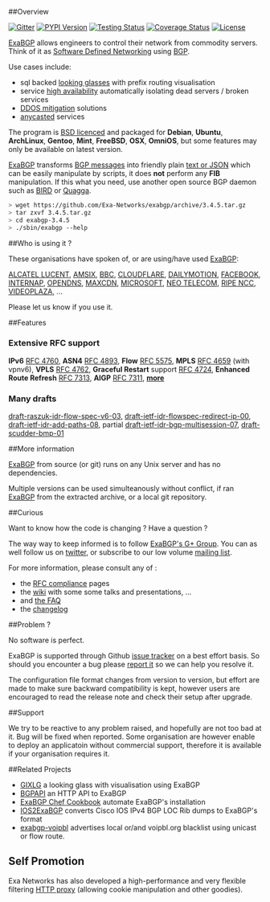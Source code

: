 ##Overview

[![Gitter](https://badges.gitter.im/Join%20Chat.svg)](https://gitter.im/Exa-Networks/exabgp)
[![PYPI Version](https://pypip.in/v/exabgp/badge.svg)](https://pypi.python.org/pypi/exabgp)
[![Testing Status](https://travis-ci.org/Exa-Networks/exabgp.svg)](https://travis-ci.org/Exa-Networks/exabgp)
[![Coverage Status](https://img.shields.io/coveralls/Exa-Networks/exabgp.svg)](https://coveralls.io/r/Exa-Networks/exabgp)
[![License](https://pypip.in/license/exabgp/badge.png)](https://github.com/Exa-Networks/exabgp/blob/master/COPYRIGHT)

[ExaBGP](http://github.com/Exa-Networks/exabgp) allows engineers to control their network from commodity servers.
Think of it as [Software Defined Networking](http://en.wikipedia.org/wiki/Software-defined_networking) using [BGP](http://en.wikipedia.org/wiki/BGP).

Use cases include:
 * sql backed [looking glasses](https://code.google.com/p/gixlg/wiki/sample_maps) with prefix routing visualisation
 * service [high availability](http://vincent.bernat.im/en/blog/2013-exabgp-highavailability.html) automatically isolating dead servers / broken services
 * [DDOS mitigation](http://perso.nautile.fr/prez/fgabut-flowspec-frnog-final.pdf) solutions
 * [anycasted](http://blog.iweb-hosting.co.uk/blog/2012/01/27/using-bgp-to-serve-high-availability-dns/) services

The program is [BSD licenced](https://github.com/Exa-Networks/exabgp/blob/master/COPYRIGHT) and packaged for **Debian**, **Ubuntu**, **ArchLinux**, **Gentoo**, **Mint**, **FreeBSD**, **OSX**, **OmniOS**, but some features may only be available on latest version.

[ExaBGP](http://github.com/Exa-Networks/exabgp) transforms [BGP messages](http://thomas.mangin.com/data/pdf/UKNOF%2015%20-%20Mangin%20-%20Naked%20BGP.pdf) into friendly plain [text or JSON](https://github.com/Exa-Networks/exabgp/wiki/Controlling-ExaBGP-:-API-for-received-messages) which can be easily manipulate by scripts, it does **not** perform any **FIB** manipulation. If this what you need, use another open source BGP daemon such as [BIRD](http://bird.network.cz/) or [Quagga](http://www.quagga.net/).

```sh
> wget https://github.com/Exa-Networks/exabgp/archive/3.4.5.tar.gz
> tar zxvf 3.4.5.tar.gz
> cd exabgp-3.4.5
> ./sbin/exabgp --help
```

##Who is using it ?

These organisations have spoken of, or are using/have used [ExaBGP](http://github.com/Exa-Networks/exabgp):

[ALCATEL LUCENT](http://www.nanog.org/sites/default/files/wed.general.trafficdiversion.serodio.10.pdf),
[AMSIX](https://ripe64.ripe.net/presentations/49-Follow_Up_AMS-IX_route-server_test_Euro-IX_20th_RIPE64.pdf),
[BBC](http://www.bbc.co.uk/),
[CLOUDFLARE](http://www.slideshare.net/TomPaseka/flowspec-apf-2013),
[DAILYMOTION](https://twitter.com/fgabut),
[FACEBOOK](http://velocityconf.com/velocity2013/public/schedule/detail/28410),
[INTERNAP](http://www.internap.com/),
[OPENDNS](http://www.opendns.com/),
[MAXCDN](http://blog.maxcdn.com/anycast-ip-routing-used-maxcdn/),
[MICROSOFT](http://www.nanog.org/sites/default/files/wed.general.brainslug.lapukhov.20.pdf),
[NEO TELECOM](http://media.frnog.org/FRnOG_18/FRnOG_18-6.pdf),
[RIPE NCC](https://labs.ripe.net/Members/wouter_miltenburg/Researchpaper.pdf),
[VIDEOPLAZA](http://www.videoplaza.com),
...

Please let us know if you use it.

##Features

### Extensive RFC support

**IPv6** [RFC 4760](http://www.ietf.org/rfc/rfc4760.txt),
**ASN4** [RFC 4893](http://www.ietf.org/rfc/rfc4893.txt),
**Flow** [RFC 5575](http://tools.ietf.org/html/rfc5575),
**MPLS** [RFC 4659](http://tools.ietf.org/html/rfc4659) (with vpnv6),
**VPLS** [RFC 4762](http://tools.ietf.org/html/rfc4762),
**Graceful Restart** support [RFC 4724](http://www.ietf.org/rfc/rfc4724.txt),
**Enhanced Route Refresh** [RFC 7313](http://tools.ietf.org/html/rfc7313),
**AIGP** [RFC 7311](http://tools.ietf.org/html/rfc7311),
**[more](https://github.com/Exa-Networks/exabgp/wiki/RFC-Information)**

### Many drafts

[draft-raszuk-idr-flow-spec-v6-03](http://tools.ietf.org/html/draft-ietf-idr-flow-spec-v6-03), [draft-ietf-idr-flowspec-redirect-ip-00](http://tools.ietf.org/html/draft-ietf-idr-flowspec-redirect-ip-00), [draft-ietf-idr-add-paths-08](http://tools.ietf.org/html/draft-ietf-idr-add-paths-08), partial [draft-ietf-idr-bgp-multisession-07](http://tools.ietf.org/html/draft-ietf-idr-bgp-multisession-07), [draft-scudder-bmp-01](http://tools.ietf.org/html/draft-scudder-bmp-01)

##More information

[ExaBGP](http://github.com/Exa-Networks/exabgp) from source (or git) runs on any Unix server and has no dependencies.

Multiple versions can be used simulteanously without conflict, if ran [ExaBGP](http://github.com/Exa-Networks/exabgp) from the extracted archive, or a local git repository.

##Curious

Want to know how the code is changing ? Have a question ?

The way way to keep informed is to follow [ExaBGP's G+ Group](https://plus.google.com/u/0/communities/108249711110699351497). You can as well follow us on [twitter](https://twitter.com/#!/search/exabgp), or subscribe to our low volume [mailing list](http://groups.google.com/group/exabgp-users).

For more information, please consult any of :

 * the [RFC compliance](https://github.com/Exa-Networks/exabgp/wiki/RFC-Information) pages
 * the [wiki](https://github.com/Exa-Networks/exabgp/wiki) with some some talks and presentations, ...
 * and [the FAQ](https://github.com/Exa-Networks/exabgp/wiki/FAQ)
 * the [changelog](https://raw.github.com/Exa-Networks/exabgp/master/CHANGELOG)

##Problem ?

No software is perfect.

ExaBGP is supported through Github [issue tracker](https://github.com/Exa-Networks/exabgp/issues) on a best effort basis. So should you encounter a bug please [report it](https://github.com/Exa-Networks/exabgp/issues?labels=bug&page=1&state=open) so we can help you resolve it.

The configuration file format changes from version to version, but effort are made to make sure backward compatibility is kept, however users are encouraged to read the release note and check their setup after upgrade.

##Support

We try to be reactive to any problem raised, and hopefully are not too bad at it. Bug will be fixed when reported.
Some organisation are however enable to deploy an applicatoin without commercial support, therefore it is available if your organisation requires it.

##Related Projects

 * [GIXLG](https://code.google.com/p/gixlg/) a looking glass with visualisation using ExaBGP
 * [BGPAPI](https://github.com/abh/bgpapi) an HTTP API to ExaBGP
 * [ExaBGP Chef Cookbook](https://github.com/hw-cookbooks/exabgp) automate ExaBGP's installation
 * [IOS2ExaBGP](https://github.com/lochiiconnectivity/ios2exa) converts Cisco IOS IPv4 BGP LOC Rib dumps to ExaBGP's format
 * [exabgp-voipbl](https://github.com/GeertHauwaerts/exabgp-voipbl) advertises local or/and voipbl.org blacklist using unicast or flow route.

## Self Promotion

Exa Networks has also developed a high-performance and very flexible filtering [HTTP proxy](https://github.com/Exa-Networks/exaproxy) (allowing cookie manipulation and other goodies).

